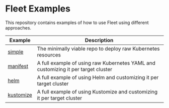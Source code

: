 # Fleet Examples

This repository contains examples of how to use Fleet using different approaches.

| Example | Description |
|-------------|-------------|
| [simple](simple/) | The minimally viable repo to deploy raw Kubernetes resources |
| [manifest](manifest/) | A full example of using raw Kubernetes YAML and customizing it per target cluster |
| [helm](helm/) | A full example of using Helm and customizing it per target cluster |
| [kustomize](kustomize/) | A full example of using Kustomize and customizing it per target cluster |